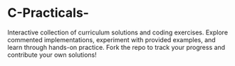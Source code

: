 # C-Practicals-
Interactive collection of curriculum solutions and coding exercises. Explore commented implementations, experiment with provided examples, and learn through hands-on practice. Fork the repo to track your progress and contribute your own solutions!
